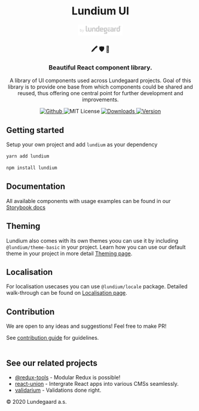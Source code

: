 <h1 align="center">
    Lundium UI
</h1>

<p align="center">
  <a href="https://lundegaard.eu">
    <img alt="by Lundegaard" src="./by-lundegaard.png" width="120" />
  </a>
</p>

<h3 align="center">
🖍️ 🛡  🚀
</h3>

<h3 align="center">
Beautiful React component library.
</h3>

<p align="center">
A library of UI components used across Lundegaard projects. Goal of this library is to provide one base from which components could be shared and reused, thus offering one central point for further development and improvements.
</p>

<p align="center">
  <a href="https://github.com/lundegaard/lundium">
    <img src="https://flat.badgen.net/badge/-/github?icon=github&label" alt="Github" />
  </a>

   <img src="https://flat.badgen.net/badge/license/MIT/blue" alt="MIT License" />

   <a href="https://www.npmjs.com/package/lundium">
    <img src="https://flat.badgen.net/npm/dm/lundium" alt="Downloads" />
  </a>

   <a href="https://www.npmjs.com/package/lundium">
    <img src=" https://flat.badgen.net/npm/v/lundium" alt="Version" />
  </a>
</p>

## Getting started

Setup your own project and add `lundium` as your dependency

```bash
yarn add lundium
```

```bash
npm install lundium
```

## Documentation

All available components with usage examples can be found in our [Storybook docs](lundium.netlify.com)

## Theming

Lundium also comes with its own themes yoou can use it by including `@lundium/theme-basic` in your project.
Learn how you can use our default theme in your project in more detail [Theming page](./packages/theme-basic/README.md).

## Localisation

For localisation usecases you can use `@lundium/locale` package. Detailed walk-through can be found on [Localisation page](./packages/locale/README.md).

## Contribution

We are open to any ideas and suggestions! Feel free to make PR!

See [contribution guide](https://github.com/lundegaard/lundium/blob/master/CONTRIBUTING.md) for guidelines.
<br />
<br />

## See our related projects

- [@redux-tools](https://github.com/lundegaard/redux-tools) - Modular Redux is possible!
- [react-union](https://github.com/lundegaard/react-union) - Intergrate React apps into various CMSs seamlessly.
- [validarium](https://github.com/lundegaard/validarium) - Validations done right.

© 2020 Lundegaard a.s.
